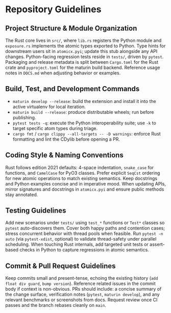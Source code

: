 # Repository Guidelines

## Project Structure & Module Organization
The Rust core lives in `src/`, where `lib.rs` registers the Python module and `exposure.rs` implements the atomic types exported to Python. Type hints for downstream users sit in `atomicx.pyi`; update this stub alongside any API changes. Python-facing regression tests reside in `tests/`, driven by `pytest`. Packaging and release metadata is split between `Cargo.toml` for the Rust crate and `pyproject.toml` for the maturin build backend. Reference usage notes in `DOCS.md` when adjusting behavior or examples.

## Build, Test, and Development Commands
- `maturin develop --release`: build the extension and install it into the active virtualenv for local iteration.
- `maturin build --release`: produce distributable wheels; run before publishing.
- `pytest tests -q`: execute the Python interoperability suite; use `-k` to target specific atom types during triage.
- `cargo fmt` / `cargo clippy --all-targets -- -D warnings`: enforce Rust formatting and lint the CDylib before opening a PR.

## Coding Style & Naming Conventions
Rust follows edition 2021 defaults: 4-space indentation, `snake_case` for functions, and `CamelCase` for PyO3 classes. Prefer explicit `SeqCst` ordering for new atomic operations to match existing semantics. Keep docstrings and Python examples concise and in imperative mood. When updating APIs, mirror signatures and docstrings in `atomicx.pyi` and ensure public methods stay annotated.

## Testing Guidelines
Add new scenarios under `tests/` using `test_*` functions or `Test*` classes so `pytest` auto-discovers them. Cover both happy paths and contention cases; stress concurrent behavior with thread pools when feasible. Run `pytest -n auto` (via `pytest-xdist`, optional) to validate thread-safety under parallel scheduling. When touching Rust internals, add targeted unit tests or assert-based checks in Python to capture regressions in atomic semantics.

## Commit & Pull Request Guidelines
Keep commits small and present-tense, echoing the existing history (`add float div guard`, `bump version`). Reference related issues in the commit body if context is non-obvious. PRs should include: a concise summary of the change surface, verification notes (`pytest`, `maturin develop`), and any relevant benchmarks or screenshots from docs. Request review once CI passes and the branch rebases cleanly on `main`.
